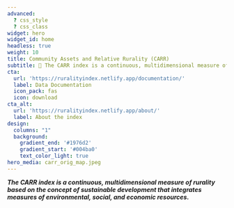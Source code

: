 ```yaml
---
advanced:
  ? css_style
  ? css_class
widget: hero
widget_id: home
headless: true
weight: 10
title: Community Assets and Relative Rurality (CARR)
subtitle: 🧱 The CARR index is a continuous, multidimensional measure of rurality based on the concept of sustainable development that integrates measures of environmental, social, and economic resources. 🧱
cta:
  url: 'https://ruralityindex.netlify.app/documentation/'
  label: Data Documentation
  icon_pack: fas
  icon: download
cta_alt:
  url: 'https://ruralityindex.netlify.app/about/'
  label: About the index
design:
  columns: "1"
  background:
    gradient_end: '#1976d2'
    gradient_start: '#004ba0'
    text_color_light: true
hero_media: carr_orig_map.jpeg
---
```

***The CARR index is a continuous, multidimensional measure of rurality based on the concept of sustainable development that integrates measures of environmental, social, and economic resources.***
